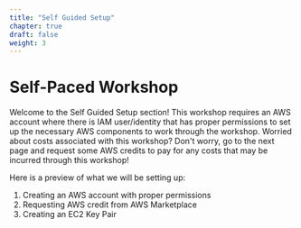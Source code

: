 ```yaml
---
title: "Self Guided Setup"
chapter: true
draft: false
weight: 3
---
```


# Self-Paced Workshop

Welcome to the Self Guided Setup section! This workshop requires an AWS account where there is IAM user/identity that has proper permissions to set up the necessary AWS components to work through the workshop. Worried about costs associated with this workshop? Don't worry, go to the next page and request some AWS credits to pay for any costs that may be incurred through this workshop!

Here is a preview of what we will be setting up:

1. Creating an AWS account with proper permissions
1. Requesting AWS credit from AWS Marketplace
1. Creating an EC2 Key Pair


